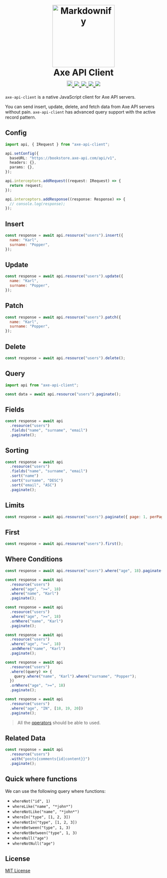 <h1 align="center">
  <br>
  <a href="https://axe-api.com/">
    <img src="https://axe-api.com/axe.png" alt="Markdownify" width="200">
  </a>
  <br>
  Axe API Client
  <br>
  <a href="https://badge.fury.io/js/axe-api-client">
    <img src="https://badge.fury.io/js/axe-api-client.svg" alt="npm version" height="18">
  </a>
  <a href="https://github.com/axe-api/client/actions/workflows/npm-release-publish.yml" target="_blank">
    <img src="https://github.com/axe-api/client/actions/workflows/npm-release-publish.yml/badge.svg?branch=master">
  </a>
  <a href="https://sonarcloud.io/dashboard?id=axe-api_client" target="_blank">
    <img src="https://sonarcloud.io/api/project_badges/measure?project=axe-api_client&metric=alert_status">
  </a>
  <a href="https://github.com/axe-api/client/issues" target="_blank">
    <img src="https://img.shields.io/github/issues/axe-api/axe-api.svg">
  </a>
  <a href="https://opensource.org/licenses/MIT" target="_blank">
    <img src="https://img.shields.io/badge/license-MIT-blue.svg">
  </a>
</h1>

`axe-api-client` is a native JavaScript client for Axe API servers.

You can send insert, update, delete, and fetch data from Axe API servers without pain. `axe-api-client` has advanced query support with the active record pattern.

## Config

```ts
import api, { IRequest } from "axe-api-client";

api.setConfig({
  baseURL: "https://bookstore.axe-api.com/api/v1",
  headers: {},
  params: {},
});

api.interceptors.addRequest((request: IRequest) => {
  return request;
});

api.interceptors.addResponse((response: Response) => {
  // console.log(response);
});
```

## Insert

```js
const response = await api.resource("users").insert({
  name: "Karl",
  surname: "Popper",
});
```

## Update

```js
const response = await api.resource("users").update({
  name: "Karl",
  surname: "Popper",
});
```

## Patch

```js
const response = await api.resource("users").patch({
  name: "Karl",
  surname: "Popper",
});
```

## Delete

```js
const response = await api.resource("users").delete();
```

## Query

```js
import api from "axe-api-client";

const data = await api.resource("users").paginate();
```

## Fields

```js
const response = await api
  .resource("users")
  .fields("name", "surname", "email")
  .paginate();
```

## Sorting

```js
const response = await api
  .resource("users")
  .fields("name", "surname", "email")
  .sort("name")
  .sort("surname", "DESC")
  .sort("email", "ASC")
  .paginate();
```

## Limits

```js
const response = await api.resource("users").paginate({ page: 1, perPage: 25 });
```

## First

```js
const response = await api.resource("users").first();
```

## Where Conditions

```js
const response = await api.resource("users").where("age", 18).paginate();
```

```js
const response = await api
  .resource("users")
  .where("age", ">=", 18)
  .where("name", "Karl")
  .paginate();
```

```js
const response = await api
  .resource("users")
  .where("age", ">=", 18)
  .orWhere("name", "Karl")
  .paginate();
```

```js
const response = await api
  .resource("users")
  .where("age", ">=", 18)
  .andWhere("name", "Karl")
  .paginate();
```

```js
const response = await api
  .resource("users")
  .where((query) => {
    query.where("name", "Karl").where("surname", "Popper");
  })
  .orWhere("age", ">=", 18)
  .paginate();
```

```js
const response = await api
  .resource("users")
  .where("age", "IN", [18, 19, 20])
  .paginate();
```

> All the [operators](https://axe-api.com/basics/queries/index.html#operators) should be able to used.

## Related Data

```js
const response = await api
  .resource("users")
  .with("posts{comments{id|content}}")
  .paginate();
```

## Quick where functions

We can use the following query where functions:

- `whereNot("id", 1)`
- `whereLike("name", "*john*")`
- `whereNotLike("name", "*john*")`
- `whereIn("type", [1, 2, 3])`
- `whereNotIn("type", [1, 2, 3])`
- `whereBetween("type", 1, 3)`
- `whereNotBetween("type", 1, 3)`
- `whereNull("age")`
- `whereNotNull("age")`

## License

[MIT License](LICENSE)

